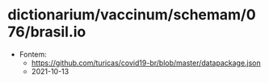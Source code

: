 # dictionarium/vaccinum/schemam/076/brasil.io

- Fontem:
  - <https://github.com/turicas/covid19-br/blob/master/datapackage.json>
  - 2021-10-13
